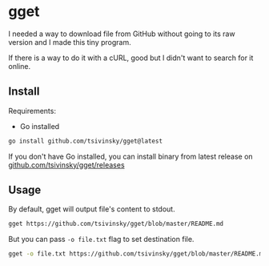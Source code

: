 # gget

I needed a way to download file from GitHub without going to its raw version and I made this tiny program.

If there is a way to do it with a cURL, good but I didn't want to search for it online.

## Install

Requirements:

- Go installed

```bash
go install github.com/tsivinsky/gget@latest
```

If you don't have Go installed, you can install binary from latest release on [github.com/tsivinsky/gget/releases](https://github.com/tsivinsky/gget/releases)

## Usage

By default, gget will output file's content to stdout.

```bash
gget https://github.com/tsivinsky/gget/blob/master/README.md
```

But you can pass `-o file.txt` flag to set destination file.

```bash
gget -o file.txt https://github.com/tsivinsky/gget/blob/master/README.md
```
